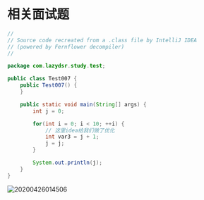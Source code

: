 # 相关面试题



```java
//
// Source code recreated from a .class file by IntelliJ IDEA
// (powered by Fernflower decompiler)
//

package com.lazydsr.study.test;

public class Test007 {
    public Test007() {
    }

    public static void main(String[] args) {
        int j = 0;

        for(int i = 0; i < 10; ++i) {
          	// 这里idea给我们做了优化
            int var3 = j + 1;
            j = j;
        }

        System.out.println(j);
    }
}

```

![20200426014506](https://gitee.com/daisenrong/resource/raw/master/images/20200426014506.png)